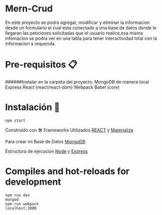 # Mern-Crud
   En este proyecto se podra agregar, modificar y eliminar la informacion desde un formulario el cual esta conectado a una base de datos donde le llegaran las peticiones       solicitadas que el usuario realice,esa misma infomacion se podra ver en una tabla para tener interactividad total con la  informacion a requerida.

# Pre-requisitos 📋
   ######Instalar en la carpeta del proyecto:
      MongoDB de manera local
      Express
      React (react/react-dom)
      Webpack 
      Babel (core)
   
# Instalación 🔧
    npm start

Construido con 🛠️
   Frameworks Utilizados [REACT](https://www.mongodb.com/) y [Materialize](https://materializecss.com/)
   
   Para crear mi Base de Datos [MongoDB](https://www.mongodb.com/) 
   
   Estructura de ejecucion [Node](https://nodejs.org/en/) y [Express](https://expressjs.com/) 
   
# Compiles and hot-reloads for development
    npm run dev
    mongod 
    npm run webpack 
    localhost:3000
